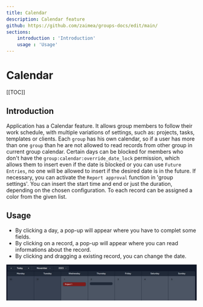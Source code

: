 ```yaml
---
title: Calendar
description: Calendar feature
github: https://github.com/zaimea/groups-docs/edit/main/
sections: 
    introduction : 'Introduction'
    usage : 'Usage'
---
```


# Calendar

[[TOC]]

## Introduction

Application has a Calendar feature. It allows group members to follow their work schedule, with multiple variations of settings, such as: projects, tasks, templates or clients.
Each `group` has his own calendar, so if a user has more than one `group` than he are not allowed to read records from other group in current group calendar.
Certain days can be blocked for members who don't have the `group:calendar:override_date_lock` permission, which allows them to insert even if the date is blocked or you can use `Future Entries`, no one will be allowed to insert if the desired date is in the future. If necessary, you can activate the `Report approval` function in 'group settings'.
You can insert the start time and end or just the duration, depending on the chosen configuration. To each record can be assigned a color from the given list.

## Usage

- By clicking a day, a pop-up will appear where you have to complet some fields.
- By clicking on a record, a pop-up will appear where you can read informations about the record.
- By clicking and dragging a existing record, you can change the date.

![Calendar](https://raw.githubusercontent.com/zaimea/groups-docs/main/preview/calendar.jpg)
